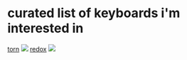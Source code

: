 # curated list of keyboards i'm interested in

[torn](https://github.com/rtitmuss/torn)
<img src="https://raw.githubusercontent.com/rtitmuss/torn/master/doc/img/torn.jpg"/>
[redox](https://github.com/mattdibi/redox-keyboard)
<img
src="https://raw.githubusercontent.com/mattdibi/redox-keyboard/master/img/redox-1.jpg"/>
